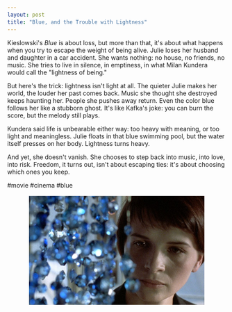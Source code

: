 ```yaml
---
layout: post
title: "Blue, and the Trouble with Lightness"
---
```


Kieslowski's *Blue* is about loss, but more than that, it's about what happens when you try to escape the weight of being alive. Julie loses her husband and daughter in a car accident. She wants nothing: no house, no friends, no music. She tries to live in silence, in emptiness, in what Milan Kundera would call the "lightness of being."

But here's the trick: lightness isn't light at all. The quieter Julie makes her world, the louder her past comes back. Music she thought she destroyed keeps haunting her. People she pushes away return. Even the color blue follows her like a stubborn ghost. It's like Kafka's joke: you can burn the score, but the melody still plays.

Kundera said life is unbearable either way: too heavy with meaning, or too light and meaningless. Julie floats in that blue swimming pool, but the water itself presses on her body. Lightness turns heavy.

And yet, she doesn't vanish. She chooses to step back into music, into love, into risk. Freedom, it turns out, isn't about escaping ties: it's about choosing which ones you keep.

#movie #cinema #blue

<img src="../assets/images/blue.jpg" alt="Blue film still" style="display:block;margin:16px auto 0;max-width:80%;height:auto;" />
